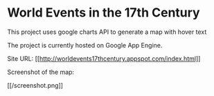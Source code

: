 World Events in the 17th Century
============================================

This project uses google charts API to generate a map with hover text

The project is currently hosted on Google App Engine.

Site URL: [[http://worldevents17thcentury.appspot.com/index.html]]

Screenshot of the map:

[[/screenshot.png]]
